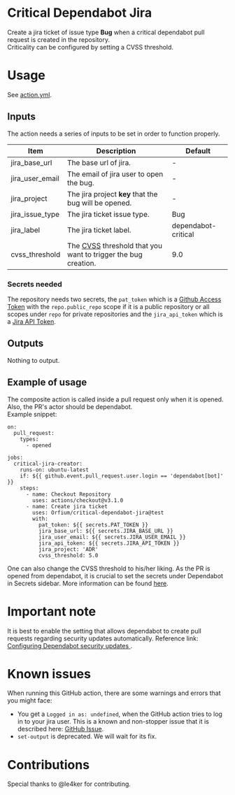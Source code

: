 # Critical Dependabot Jira
Create a jira ticket of issue type **Bug** when a critical dependabot pull request is created in the repository. \
Criticality can be configured by setting a CVSS threshold.

# Usage
See [action.yml](https://github.com/Orfium/critical-dependabot-jira/blob/master/action.yml).

## Inputs
The action needs a series of inputs to be set in order to function properly.

| Item            | Description                                                                                                                        | Default             |
|-----------------|------------------------------------------------------------------------------------------------------------------------------------|---------------------|
| jira_base_url   | The base url of jira.                                                                                                              | -                   |
| jira_user_email | The email of jira user to open the bug.                                                                                            | -                   |
| jira_project    | The jira project **key** that the bug will be opened.                                                                              | -                   |
| jira_issue_type | The jira ticket issue type.                                                                                                        | Bug                 |
| jira_label      | The jira ticket label.                                                                                                             | dependabot-critical |
| cvss_threshold  | The [CVSS](https://en.wikipedia.org/wiki/Common_Vulnerability_Scoring_System) threshold that you want to trigger the bug creation. | 9.0                 |

### Secrets needed
The repository needs two secrets, the `pat_token` which is a
[Github Access Token](https://docs.github.com/en/authentication/keeping-your-account-and-data-secure/creating-a-personal-access-token)
with the `repo.public_repo` scope if it is a public repository or all scopes under `repo` for private repositories
 and the `jira_api_token` which is a [Jira API Token](https://id.atlassian.com/manage-profile/security/api-tokens).

## Outputs
Nothing to output.

## Example of usage
The composite action is called inside a pull request only when it is opened. Also, the PR's actor should be dependabot. \
Example snippet:

```
on:
  pull_request:
    types:
      - opened

jobs:
  critical-jira-creator:
    runs-on: ubuntu-latest
    if: ${{ github.event.pull_request.user.login == 'dependabot[bot]' }}
    steps:
      - name: Checkout Repository
        uses: actions/checkout@v3.1.0
      - name: Create jira ticket
        uses: Orfium/critical-dependabot-jira@test
        with:
          pat_token: ${{ secrets.PAT_TOKEN }}
          jira_base_url: ${{ secrets.JIRA_BASE_URL }}
          jira_user_email: ${{ secrets.JIRA_USER_EMAIL }}
          jira_api_token: ${{ secrets.JIRA_API_TOKEN }}
          jira_project: 'ADR'
          cvss_threshold: 5.0
```
One can also change the CVSS threshold to his/her liking.
As the PR is opened from dependabot, it is crucial to set the secrets under Dependabot in Secrets sidebar. More information can be found [here](https://github.blog/changelog/2021-11-30-github-actions-workflows-triggered-by-dependabot-receive-dependabot-secrets/).

# Important note
It is best to enable the setting that allows dependabot to create pull requests regarding security updates automatically. Reference link: [Configuring Dependabot security updates
](https://docs.github.com/en/code-security/dependabot/dependabot-security-updates/configuring-dependabot-security-updates).

# Known issues
When running this GitHub action, there are some warnings and errors that you might face:
- You get a `Logged in as: undefined`, when the GitHub action tries to log in to your jira user. This is a known and non-stopper issue that it is described here: [GitHub Issue](https://github.com/atlassian/gajira-login/issues/30).
- `set-output` is deprecated. We will wait for its fix.

# Contributions
Special thanks to @le4ker for contributing.
